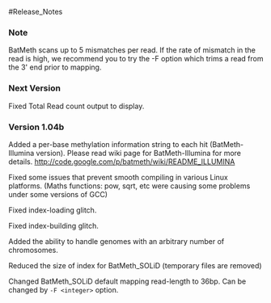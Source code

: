 #Release\_Notes

### Note ###
BatMeth scans up to 5 mismatches per read. If the rate of mismatch in the read is high, we recommend you to try the -F option which trims a read from the 3' end prior to mapping.

### Next Version ###
Fixed Total Read count output to display.

### Version 1.04b ###
Added a per-base methylation information string to each hit (BatMeth-Illumina version). Please read wiki page for BatMeth-Illumina for more details. http://code.google.com/p/batmeth/wiki/README_ILLUMINA

Fixed some issues that prevent smooth compiling in various Linux platforms. (Maths functions: pow, sqrt, etc were causing some problems under some versions of GCC)

Fixed index-loading glitch.

Fixed index-building glitch.

Added the ability to handle genomes with an arbitrary number of chromosomes.

Reduced the size of index for BatMeth\_SOLiD (temporary files are removed)

Changed BatMeth\_SOLiD default mapping read-length to 36bp. Can be changed by `-F <integer>` option.